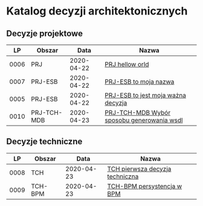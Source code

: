 
# Katalog decyzji architektonicznych
## Decyzje projektowe

|LP|Obszar|Data|Nazwa|
|-|-|-|-|
|0006|PRJ|2020-04-22|[PRJ hellow orld](0006-PRJ-hellow-orld.md)|
|0007|PRJ-ESB|2020-04-22|[PRJ-ESB to moja nazwa](0007-PRJ-ESB-to-moja-nazwa.md)|
|0005|PRJ-ESB|2020-04-22|[PRJ-ESB to jest moja ważna decyzja](0005-PRJ-ESB-to-jest-moja-ważna-decyzja.md)|
|0010|PRJ-TCH-MDB|2020-04-23|[PRJ-TCH-MDB Wybór sposobu generowania wsdl](0010-PRJ-TCH-MDB-wybór-sposobu-generowania-wsdl.md)|
## Decyzje techniczne

|LP|Obszar|Data|Nazwa|
|-|-|-|-|
|0008|TCH|2020-04-23|[TCH pierwsza decyzja techniczna](0008-TCH-pierwsza-decyzja-techniczna.md)|
|0009|TCH-BPM|2020-04-23|[TCH-BPM persystencja w BPM](0009-TCH-BPM-persystencja-w-bpm.md)|
